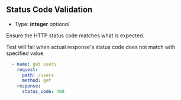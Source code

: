 ## Status Code Validation

- Type: **integer** _optional_

Ensure the HTTP status code matches what is expected.

Test will fail when actual response's status code does not match with specified value.

```yaml
  - name: get users
    request:
      path: /users
      method: get
    response:
      status_code: 400
```

<br><br>